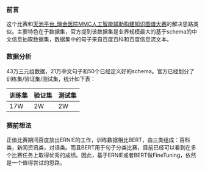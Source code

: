 ### 前言

这个比赛和[天池平台\_瑞金医院MMC人工智能辅助构建知识图谱大赛](https://github.com/zhpmatrix/nlp-competitions-list-review/blob/master/%E5%A4%A9%E6%B1%A0%E5%B9%B3%E5%8F%B0_%E7%91%9E%E9%87%91%E5%8C%BB%E9%99%A2MMC%E4%BA%BA%E5%B7%A5%E6%99%BA%E8%83%BD%E8%BE%85%E5%8A%A9%E6%9E%84%E5%BB%BA%E7%9F%A5%E8%AF%86%E5%9B%BE%E8%B0%B1%E5%A4%A7%E8%B5%9B.md)的解决思路类似。主要特色在于数据集，官方提到该数据集是业界规模最大的基于schema的中文信息抽取数据集，数据集中的句子来自百度百科和百度信息流文本。

### 数据分析

43万三元组数据，21万中文句子和50个已经定义好的schema。官方已经划分了训练集/验证集/测试集，统计如下表：

|训练集|验证集|测试集|
|------|------|------|
|17W|2W|2W|

### 赛前想法

正值比赛期间百度放出ERNIE的工作，训练数据相比BERT，由三类组成：百科类，新闻资讯类，对话类。而且BERT用于句子分类比赛，目前已经可以看到在多个比赛任务上取得优秀的成绩。因此，基于ERNIE或者BERT做FineTuning，依然是一个值得尝试的思路。